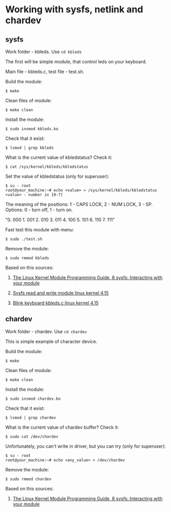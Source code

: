 # Working with sysfs, netlink and chardev

## sysfs

Work folder - kbleds. Use `cd kbleds`

The first will be simple module, that control leds on your keyboard.

Main file - kbleds.c, test file - test.sh.

Build the module: 

    $ make

Clean files of module: 

    $ make clean

Install the module: 

    $ sudo insmod kbleds.ko

Check that it exist: 

    $ lsmod | grep kbleds

What is the current value of kbledstatus? Check it: 

    $ cat /sys/kernel/kbleds/kbledstatus 

Set the value of kbledstatus (only for superuser):
    
    $ su - root
    root@your_machine:~# echo <value> > /sys/kernel/kbleds/kbledstatus 
    <value> - number in [0-7]

The meaning of the positions: 1 - CAPS LOCK, 2 - NUM LOCK, 3 - SP.
Options: 0 - turn off, 1 - turn on.

"0. 000   1. 001   2. 010   3. 011   4. 100   5. 101   6. 110   7. 111"

Fast test this module with menu: 

    $ sudo ./test.sh

Remove the module:

    $ sudo rmmod kbleds

Based on this sources:

1. [The Linux Kernel Module Programming Guide,  8 sysfs: Interacting with your module](https://sysprog21.github.io/lkmpg/#sysfs-interacting-with-your-module)

2. [Sysfs read and write module linux kernel 4.15](https://pastebin.com/qEKTZZcB)

3. [Blink keyboard kbleds.c linux kernel 4.15](https://pastebin.com/r46SDJzs)


## chardev

Work folder - chardev. Use `cd chardev`

This is simple example of character device.

Build the module: 

    $ make

Clean files of module: 

    $ make clean

Install the module: 

    $ sudo insmod chardev.ko

Check that it exist: 

    $ lsmod | grep chardev

What is the current value of chardev buffer? Check it: 

    $ sudo cat /dev/chardev

Unfortunately, you can't write in driver, but you can try (only for superuser):
    
    $ su - root
    root@your_machine:~# echo <any_value> > /dev/chardev

Remove the module:

    $ sudo rmmod chardev

Based on this sources:

1. [The Linux Kernel Module Programming Guide,  8 sysfs: Interacting with your module](https://sysprog21.github.io/lkmpg/#sysfs-interacting-with-your-module)
